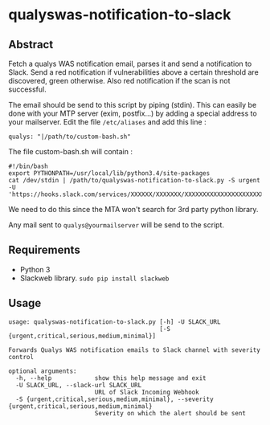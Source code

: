 # qualyswas-notification-to-slack

## Abstract
Fetch a qualys WAS notification email, parses it and send a notification to Slack. Send a red notification if vulnerabilities above a certain threshold are discovered, green otherwise. Also red notification if the scan is not successful.

The email should be send to this script by piping (stdin). This can easily be done with your MTP server (exim, postfix...) by adding a special address to your mailserver. Edit the file `/etc/aliases` and add this line :
```
qualys: "|/path/to/custom-bash.sh"
```

The file custom-bash.sh will contain :
```
#!/bin/bash
export PYTHONPATH=/usr/local/lib/python3.4/site-packages
cat /dev/stdin | /path/to/qualyswas-notification-to-slack.py -S urgent -U 'https://hooks.slack.com/services/XXXXXX/XXXXXXX/XXXXXXXXXXXXXXXXXXXXXX'
```

We need to do this since the MTA won't search for 3rd party python library.

Any mail sent to `qualys@yourmailserver` will be send to the script.

## Requirements
- Python 3
- Slackweb library. `sudo pip install slackweb`

## Usage
```
usage: qualyswas-notification-to-slack.py [-h] -U SLACK_URL
                                          [-S {urgent,critical,serious,medium,minimal}]

Forwards Qualys WAS notification emails to Slack channel with severity control

optional arguments:
  -h, --help            show this help message and exit
  -U SLACK_URL, --slack-url SLACK_URL
                        URL of Slack Incoming Webhook
  -S {urgent,critical,serious,medium,minimal}, --severity {urgent,critical,serious,medium,minimal}
                        Severity on which the alert should be sent
```
